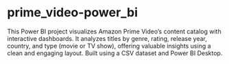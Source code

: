 # prime_video-power_bi
This Power BI project visualizes Amazon Prime Video’s content catalog with interactive dashboards. It analyzes titles by genre, rating, release year, country, and type (movie or TV show), offering valuable insights using a clean and engaging layout. Built using a CSV dataset and Power BI Desktop.
